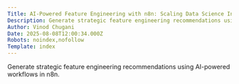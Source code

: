 ```yaml
---
Title: AI-Powered Feature Engineering with n8n: Scaling Data Science Intelligence
Description: Generate strategic feature engineering recommendations using AI-powered workflows in n8n....
Author: Vinod Chugani
Date: 2025-08-08T12:00:34.000Z
Robots: noindex,nofollow
Template: index
---
```

Generate strategic feature engineering recommendations using AI-powered workflows in n8n.